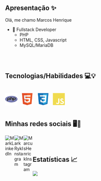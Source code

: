 ## Apresentação ✨
Olá, me chamo Marcos Henrique
- 🔭 Fullstack Developer
  - PHP
  - HTML, CSS, Javascript
  - MySQL/MariaDB
    
<!-- - 🔭 Desenvolvedor web -->
<!-- - 🔭 Designer Gráfico -->
<!-- - 🌱 Estudando frontend/backend -->
<br>
  
<!-- ## Visite meu site 💻🤓 

<p> Em breve, mais informações </p> -->

<!--<p>Só clicar em uma das logos 👇🏽</p>
<div>
  <a href="https://markryksite.000webhostapp.com/">
    <img width="20%" src="./assets/logo_mh.png" />
    Direto ao site
  </a>

  <a href="https://varioslinks.000webhostapp.com/">
    <img width="15%" src="./assets/logo_varioslinks.png" />
    Agregador de links
  </a>
</div>-->
<br>

<!--### Hi there 👋-->

## Tecnologias/Habilidades 💻💡

<div style="display: inline_block"><br>
  <img align="center" alt="Rafa-Python" height="40" width="40" src="https://raw.githubusercontent.com/devicons/devicon/master/icons/php/php-original.svg"> &nbsp;
  <img align="center" alt="Rafa-HTML" height="40" width="40" src="https://raw.githubusercontent.com/devicons/devicon/master/icons/html5/html5-original.svg"> &nbsp;
  <img align="center" alt="Rafa-CSS" height="40" width="40" src="https://raw.githubusercontent.com/devicons/devicon/master/icons/css3/css3-original.svg"> &nbsp;
  <img align="center" alt="Rafa-Js" height="40" width="40" src="https://raw.githubusercontent.com/devicons/devicon/master/icons/javascript/javascript-plain.svg">
</div>

<br>

## Minhas redes sociais 🖥📱
<!--<style>
  a.stylization {
    text-decoration: none;
  }
</style>-->
<div>
  <!--<a href="https://www.linkedin.com/in/mark-ryk/" target="_blank" style="text-decoration: none;">-->
  <a href="https://www.linkedin.com/in/mark-ryk/" target="_blank" style="text-decoration: none;">
    <img align="left" alt="MarkLinkedIn" width="30px" src="https://cdn.jsdelivr.net/npm/simple-icons@v3/icons/linkedin.svg" />
    <!-- Linkedin -->
  </a>
  &nbsp;&nbsp;&nbsp;&nbsp;&nbsp;
  <!-- <br><br> -->
  
  <a href="https://www.instagram.com/mark_ryk/">
    <img align="left" alt="MarkRykInstagram" width="30px" src="https://cdn.jsdelivr.net/npm/simple-icons@v3/icons/instagram.svg" />
    <!-- Instagram 1 -->
  </a>
  &nbsp;&nbsp;&nbsp;&nbsp;&nbsp;
  <!--<br><br>-->

  <a href="https://www.instagram.com/marcushenrick_dwg/">
    <img align="left" alt="MarcusHenrickInstagram" width="30px" src="https://cdn.jsdelivr.net/npm/simple-icons@v3/icons/instagram.svg" />
    <!-- Instagram 2 -->
  </a>
</div>

<br>

## Estatísticas 📈

<div>
  <!--<img height="180em" src="https://github-readme-stats.vercel.app/api?username=markryk&show_icons=true&theme=highcontrast&include_all_commits=true&count_private=false"/>-->
  <img height="180em" src="https://github-readme-stats.vercel.app/api/top-langs/?username=markryk&layout=compact&langs_count=16&theme=highcontrast"/>
</div>

<!--
**markryk/markryk** is a ✨ _special_ ✨ repository because its `README.md` (this file) appears on your GitHub profile.

Here are some ideas to get you started:

- 🔭 I’m currently working on ...
- 🌱 I’m currently learning ...
- 👯 I’m looking to collaborate on ...
- 🤔 I’m looking for help with ...
- 💬 Ask me about ...
- 📫 How to reach me: ...
- 😄 Pronouns: ...
- ⚡ Fun fact: ...
-->
